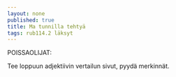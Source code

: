 ```yaml
---
layout: none
published: true
title: Ma tunnilla tehtyä
tags: rub114.2 läksyt
---
```

POISSAOLIJAT:

Tee loppuun adjektiivin vertailun sivut, pyydä merkinnät.
